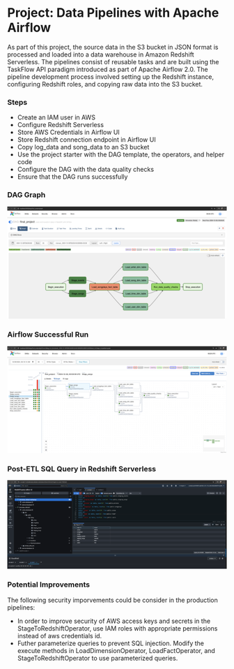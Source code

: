 # Project: Data Pipelines with Apache Airflow

As part of this project, the source data in the S3 bucket in JSON format is processed and loaded into a data warehouse in Amazon Redshift Serverless. The pipelines consist of reusable tasks and are built using the TaskFlow API paradigm introduced as part of Apache Airflow 2.0. The pipeline development process involved setting up the Redshift instance, configuring Redshift roles, and copying raw data into the S3 bucket.

### Steps

- Create an IAM user in AWS
- Configure Redshift Serverless
- Store AWS Credentials in Airflow UI
- Store Redshift connection endpoint in Airflow UI
- Copy log_data and song_data to an S3 bucket
- Use the project starter with the DAG template, the operators, and helper code
- Configure the DAG with the data quality checks
- Ensure that the DAG runs successfully

### DAG Graph
![DAG Graph](images/DAG_graph.png "This is an image of the final project DAG graph")

### Airflow Successful Run
![Successful Run of DAG](images/Airflow_successful_run.png "This is an image of a successful run of the final project DAG process")

### Post-ETL SQL Query in Redshift Serverless
![Redshift Query](images/Redshift_Serverless_post_ETL_query.png "This is an image of a SQL query in Redshift")

### Potential Improvements

The following security imporvements could be consider in the production pipelines:
- In order to improve security of AWS access keys and secrets in the StageToRedshiftOperator, use IAM roles with appropriate permissions instead of aws credentials id.
- Futher parameterize queries to prevent SQL injection. Modify the execute methods in LoadDimensionOperator, LoadFactOperator, and StageToRedshiftOperator to use parameterized queries.
